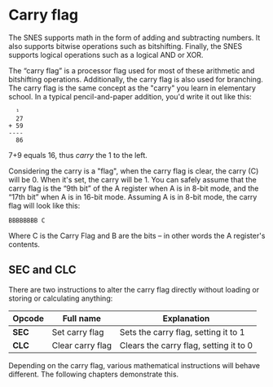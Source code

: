 # Carry flag
The SNES supports math in the form of adding and subtracting numbers. It also supports bitwise operations such as bitshifting. Finally, the SNES supports logical operations such as a logical AND or XOR.

The “carry flag” is a processor flag used for most of these arithmetic and bitshifting operations. Additionally, the carry flag is also used for branching. The carry flag is the same concept as the "carry" you learn in elementary school. In a typical pencil-and-paper addition, you'd write it out like this:
```
  ¹
  27
+ 59
----
  86
 ```
7+9 equals 16, thus *carry* the 1 to the left.

Considering the carry is a "flag", when the carry flag is clear, the carry (C) will be 0. When it's set, the carry will be 1. You can safely assume that the carry flag is the “9th bit” of the A register when A is in 8-bit mode, and the “17th bit” when A is in 16-bit mode. Assuming A is in 8-bit mode, the carry flag will look like this:
```
BBBBBBBB C
```
Where C is the Carry Flag and B are the bits – in other words the A register's contents.

## SEC and CLC
There are two instructions to alter the carry flag directly without loading or storing or calculating anything:

|Opcode|Full name|Explanation|
|-|-|-|
|**SEC**|Set carry flag|Sets the carry flag, setting it to 1|
|**CLC**|Clear carry flag|Clears the carry flag, setting it to 0|

Depending on the carry flag, various mathematical instructions will behave different. The following chapters demonstrate this.